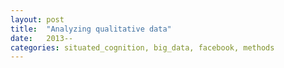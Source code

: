 ```yaml
---
layout: post
title:  "Analyzing qualitative data"
date:   2013--
categories: situated_cognition, big_data, facebook, methods
---
```


![]()

